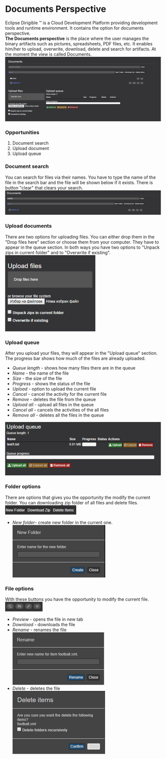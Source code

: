 # Documents Perspective
Eclipse Dirigible ™ is a Cloud Development Platform providing development tools and runtime environment. 
It contains the option for documents perspective.\
**The Documents perspective** is the place where the user manages the binary artifacts such as pictures, spreadsheets, PDF files, etc.
It enables him/her to upload, overwrite, download, delete and search for artifacts.
At the moment the view is called Documents.
![view_img](view.PNG)

### Opportunities
1. Document search
2. Upload document
3. Upload queue

### Document search
You can search for files via their names. You have to type the name of the file in the search bar and the file will be shown below if it exists. There is button "clear" that clears your search.
![search_img](search.PNG)

### Upload documents
There are two options for uploading files. You can either drop them in the "Drop files here" section or choose them from your computer. They have to appear in the queue section.
In both ways you have two options to "Unpack zips in current folder" and to "Overwrite if existing".\
![upload_img](upload.PNG)

### Upload queue
After you upload your files, they will appear in the "Upload queue" section.
The progress bar shows how much of the files are already uploaded.
* *Queue length* - shows how many files there are in the queue
* *Name* - the name of the file
* *Size* - the size of the file
* *Progress* - shows the status of the file
* *Upload* - option to upload the current file
* *Cancel* - cancel the activity for the current file
* *Remove* - deletes the file from the queue
* *Upload all* - upload all files in the queue
* *Cancel all* - cancels the activities of the all files
* *Remove all* - deletes all the files in the queue

![queue_img](queue.PNG)

### Folder options
There are options that gives you the opportunity the modify the current folder. 
You can downloading zip folder of all files and delete files.\
![options_img](options.PNG)

* *New folder*- create new folder in the current one.\
![new_folder_img](new_folder.PNG)

### File options
With these buttons you have the opportunity to modify the current file.\
![buttons_img](buttons.PNG)

* *Preview* - opens the file in new tab
* *Download* - downloads the file
* *Rename* - renames the file\
![rename_img](rename.PNG)
* *Delete* - deletes the file\
![delete_img](delete.PNG)

